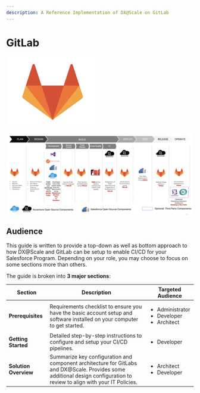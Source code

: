 ```yaml
---
description: A Reference Implementation of DX@Scale on GitLab
---
```


# GitLab

![GitLab](<../../../.gitbook/assets/image (20) (1).png>)

![A Reference Implementation of DX@Scale on GitLab](<../../../.gitbook/assets/image (7) (1).png>)

## Audience

This guide is written to provide a top-down as well as bottom approach to how DX@Scale and GitLab can be setup to enable CI/CD for your Salesforce Program. Depending on your role, you may choose to focus on some sections more than others.

The guide is broken into **3 major sections**:

| Section               | Description                                                                                                                                                              | Targeted Audience                                                   |
| --------------------- | ------------------------------------------------------------------------------------------------------------------------------------------------------------------------ | ------------------------------------------------------------------- |
| **Prerequisites**     | Requirements checklist to ensure you have the basic account setup and software installed on your computer to get started.                                                | <ul><li>Administrator</li><li>Developer</li><li>Architect</li></ul> |
| **Getting Started**   | Detailed step-by-step instructions to configure and setup your CI/CD pipelines.                                                                                          | <ul><li>Developer</li></ul>                                         |
| **Solution Overview** | Summarize key configuration and component architecture for GitLabs and DX@Scale. Provides some additional design configuration to review to align with your IT Policies. | <ul><li>Architect</li><li>Developer</li></ul>                       |
